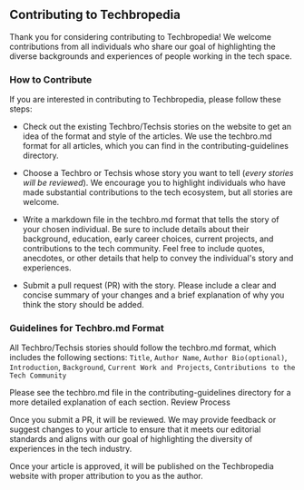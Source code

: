 ## Contributing to Techbropedia

Thank you for considering contributing to Techbropedia! We welcome contributions from all individuals who share our goal of highlighting the diverse backgrounds and experiences of people working in the tech space.

### How to Contribute
If you are interested in contributing to Techbropedia, please follow these steps:

- Check out the existing Techbro/Techsis stories on the website to get an idea of the format and style of the articles. We use the techbro.md format for all articles, which you can find in the contributing-guidelines directory.

- Choose a Techbro or Techsis whose story you want to tell (_every stories will be reviewed_). We encourage you to highlight individuals who have made substantial contributions to the tech ecosystem, but all stories are welcome.

- Write a markdown file in the techbro.md format that tells the story of your chosen individual. Be sure to include details about their background, education, early career choices, current projects, and contributions to the tech community. Feel free to include quotes, anecdotes, or other details that help to convey the individual's story and experiences.

- Submit a pull request (PR) with the story. Please include a clear and concise summary of your changes and a brief explanation of why you think the story should be added.

### Guidelines for Techbro.md Format

All Techbro/Techsis stories should follow the techbro.md format, which includes the following sections: `Title`, `Author Name`, `Author Bio(optional)`, `Introduction`, `Background`, `Current Work and Projects`, `Contributions to the Tech Community`

Please see the techbro.md file in the contributing-guidelines directory for a more detailed explanation of each section.
Review Process

Once you submit a PR, it will be reviewed. We may provide feedback or suggest changes to your article to ensure that it meets our editorial standards and aligns with our goal of highlighting the diversity of experiences in the tech industry.

Once your article is approved, it will be published on the Techbropedia website with proper attribution to you as the author.
